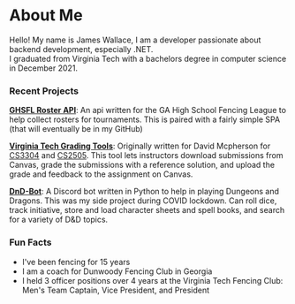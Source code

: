 <!--
**jamesw98/jamesw98** is a ✨ _special_ ✨ repository because its `README.md` (this file) appears on your GitHub profile.

Here are some ideas to get you started:

- 🔭 I’m currently working on ...
- 🌱 I’m currently learning ...
- 👯 I’m looking to collaborate on ...
- 🤔 I’m looking for help with ...
- 💬 Ask me about ...
- 📫 How to reach me: ...
- 😄 Pronouns: ...
- ⚡ Fun fact: ...
-->

# About Me
Hello! My name is James Wallace, I am a developer passionate about backend development, especially .NET.    
I graduated from Virginia Tech with a bachelors degree in computer science in December 2021. 

### Recent Projects  
**[GHSFL Roster API](https://github.com/jamesw98/ghsfl-api)**: An api written for the GA High School Fencing League to help collect rosters for tournaments. This is paired with a fairly simple SPA (that will eventually be in my GitHub)

**[Virginia Tech Grading Tools](https://github.com/jamesw98/GradingTools)**: Originally written for David Mcpherson for [CS3304](https://cs.vt.edu/Undergraduate/courses/CS3304.html) and [CS2505](https://courses.cs.vt.edu/~cs2505/spring2020/). This tool lets instructors download submissions from Canvas, grade the submissions with a reference solution, and upload the grade and feedback to the assignment on Canvas. 

**[DnD-Bot](https://github.com/jamesw98/dnd-bot)**: A Discord bot written in Python to help in playing Dungeons and Dragons. This was my side project during COVID lockdown. Can roll dice, track initiative, store and load character sheets and spell books, and search for a variety of D&D topics. 

### Fun Facts

* I've been fencing for 15 years
* I am a coach for Dunwoody Fencing Club in Georgia
* I held 3 officer positions over 4 years at the Virginia Tech Fencing Club: Men's Team Captain, Vice President, and President 


